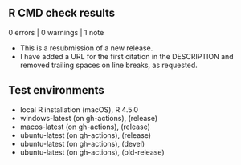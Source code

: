 ## R CMD check results

0 errors | 0 warnings | 1 note

* This is a resubmission of a new release.
* I have added a URL for the first citation in the DESCRIPTION and removed
  trailing spaces on line breaks, as requested.

## Test environments
* local R installation (macOS), R 4.5.0
* windows-latest (on gh-actions), (release)
* macos-latest (on gh-actions), (release)
* ubuntu-latest (on gh-actions), (release)
* ubuntu-latest (on gh-actions), (devel)
* ubuntu-latest (on gh-actions), (old-release)

